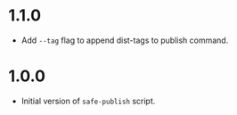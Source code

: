 # 1.1.0

- Add `--tag` flag to append dist-tags to publish command.

# 1.0.0

- Initial version of `safe-publish` script.
